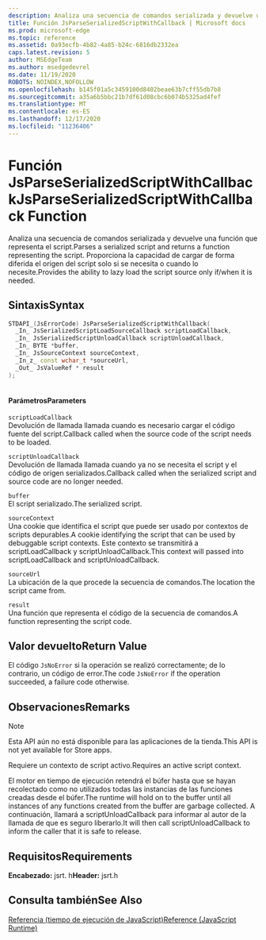 ```yaml
---
description: Analiza una secuencia de comandos serializada y devuelve una función que representa el script. Proporciona la capacidad de cargar de forma diferida el origen del script solo si se necesita o cuando lo necesite.
title: Función JsParseSerializedScriptWithCallback | Microsoft docs
ms.prod: microsoft-edge
ms.topic: reference
ms.assetid: 0a93ecfb-4b82-4a85-b24c-6816db2332ea
caps.latest.revision: 5
author: MSEdgeTeam
ms.author: msedgedevrel
ms.date: 11/19/2020
ROBOTS: NOINDEX,NOFOLLOW
ms.openlocfilehash: b145f01a5c3459100d8402beae63b7cff55db7b8
ms.sourcegitcommit: a35a6b5bbc21b7df61d08cbc6b074b5325ad4fef
ms.translationtype: MT
ms.contentlocale: es-ES
ms.lasthandoff: 12/17/2020
ms.locfileid: "11236406"
---
```

# <span data-ttu-id="ac663-104">Función JsParseSerializedScriptWithCallback</span><span class="sxs-lookup"><span data-stu-id="ac663-104">JsParseSerializedScriptWithCallback Function</span></span>

<span data-ttu-id="ac663-105">Analiza una secuencia de comandos serializada y devuelve una función que representa el script.</span><span class="sxs-lookup"><span data-stu-id="ac663-105">Parses a serialized script and returns a function representing the script.</span></span> <span data-ttu-id="ac663-106">Proporciona la capacidad de cargar de forma diferida el origen del script solo si se necesita o cuando lo necesite.</span><span class="sxs-lookup"><span data-stu-id="ac663-106">Provides the ability to lazy load the script source only if/when it is needed.</span></span>  
  
## <span data-ttu-id="ac663-107">Sintaxis</span><span class="sxs-lookup"><span data-stu-id="ac663-107">Syntax</span></span>  
  
```cpp  
STDAPI_(JsErrorCode) JsParseSerializedScriptWithCallback(  
  _In_ JsSerializedScriptLoadSourceCallback scriptLoadCallback,  
  _In_ JsSerializedScriptUnloadCallback scriptUnloadCallback,  
  _In_ BYTE *buffer,  
  _In_ JsSourceContext sourceContext,  
  _In_z_ const wchar_t *sourceUrl,  
  _Out_ JsValueRef * result  
);  
  
```  
  
#### <span data-ttu-id="ac663-108">Parámetros</span><span class="sxs-lookup"><span data-stu-id="ac663-108">Parameters</span></span>  
 `scriptLoadCallback`  
 <span data-ttu-id="ac663-109">Devolución de llamada llamada cuando es necesario cargar el código fuente del script.</span><span class="sxs-lookup"><span data-stu-id="ac663-109">Callback called when the source code of the script needs to be loaded.</span></span>  
  
 `scriptUnloadCallback`  
 <span data-ttu-id="ac663-110">Devolución de llamada llamada cuando ya no se necesita el script y el código de origen serializados.</span><span class="sxs-lookup"><span data-stu-id="ac663-110">Callback called when the serialized script and source code are no longer needed.</span></span>  
  
 `buffer`  
 <span data-ttu-id="ac663-111">El script serializado.</span><span class="sxs-lookup"><span data-stu-id="ac663-111">The serialized script.</span></span>  
  
 `sourceContext`  
 <span data-ttu-id="ac663-112">Una cookie que identifica el script que puede ser usado por contextos de scripts depurables.</span><span class="sxs-lookup"><span data-stu-id="ac663-112">A cookie identifying the script that can be used by debuggable script contexts.</span></span>     <span data-ttu-id="ac663-113">Este contexto se transmitirá a scriptLoadCallback y scriptUnloadCallback.</span><span class="sxs-lookup"><span data-stu-id="ac663-113">This context will passed into scriptLoadCallback and scriptUnloadCallback.</span></span>  
  
 `sourceUrl`  
 <span data-ttu-id="ac663-114">La ubicación de la que procede la secuencia de comandos.</span><span class="sxs-lookup"><span data-stu-id="ac663-114">The location the script came from.</span></span>  
  
 `result`  
 <span data-ttu-id="ac663-115">Una función que representa el código de la secuencia de comandos.</span><span class="sxs-lookup"><span data-stu-id="ac663-115">A function representing the script code.</span></span>  
  
## <span data-ttu-id="ac663-116">Valor devuelto</span><span class="sxs-lookup"><span data-stu-id="ac663-116">Return Value</span></span>  
 <span data-ttu-id="ac663-117">El código `JsNoError` si la operación se realizó correctamente; de lo contrario, un código de error.</span><span class="sxs-lookup"><span data-stu-id="ac663-117">The code `JsNoError` if the operation succeeded, a failure code otherwise.</span></span>  
  
## <span data-ttu-id="ac663-118">Observaciones</span><span class="sxs-lookup"><span data-stu-id="ac663-118">Remarks</span></span>  
  
> [!NOTE]
>  <span data-ttu-id="ac663-119">Esta API aún no está disponible para las aplicaciones de la tienda.</span><span class="sxs-lookup"><span data-stu-id="ac663-119">This API is not yet available for Store apps.</span></span>  
  
 <span data-ttu-id="ac663-120">Requiere un contexto de script activo.</span><span class="sxs-lookup"><span data-stu-id="ac663-120">Requires an active script context.</span></span>  
  
 <span data-ttu-id="ac663-121">El motor en tiempo de ejecución retendrá el búfer hasta que se hayan recolectado como no utilizados todas las instancias de las funciones creadas desde el búfer.</span><span class="sxs-lookup"><span data-stu-id="ac663-121">The runtime will hold on to the buffer until all instances of any functions created from     the buffer are garbage collected.</span></span>  <span data-ttu-id="ac663-122">A continuación, llamará a scriptUnloadCallback para informar al autor de la llamada de que es seguro liberarlo.</span><span class="sxs-lookup"><span data-stu-id="ac663-122">It will then call scriptUnloadCallback to inform the     caller that it is safe to release.</span></span>  
  
## <span data-ttu-id="ac663-123">Requisitos</span><span class="sxs-lookup"><span data-stu-id="ac663-123">Requirements</span></span>  
 <span data-ttu-id="ac663-124">**Encabezado:** jsrt. h</span><span class="sxs-lookup"><span data-stu-id="ac663-124">**Header:** jsrt.h</span></span>  
  
## <span data-ttu-id="ac663-125">Consulta también</span><span class="sxs-lookup"><span data-stu-id="ac663-125">See Also</span></span>  
 [<span data-ttu-id="ac663-126">Referencia (tiempo de ejecución de JavaScript)</span><span class="sxs-lookup"><span data-stu-id="ac663-126">Reference (JavaScript Runtime)</span></span>](../chakra-hosting/reference-javascript-runtime.md)
